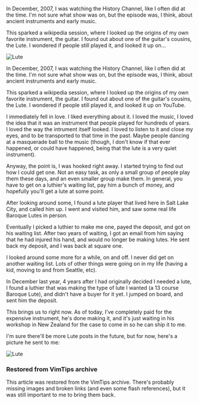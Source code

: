 <!-- :metadata:

title: The Lute Saga
tags: Music
publishedAt: 2012-01-27T19:24:04-0700
summary:

In December, 2007, I was watching the History Channel, like I often did at the
time. I'm not sure what show was on, but the episode was, I think, about
ancient instruments and early music.

This sparked a wikipedia session, where I looked up the origins of my own
favorite instrument, the guitar.  I found out about one of the guitar's
cousins, the Lute. I wondered if people still played it, and looked it up on...

-->

In December, 2007, I was watching the History Channel, like I often did at the
time. I'm not sure what show was on, but the episode was, I think, about
ancient instruments and early music.

This sparked a wikipedia session, where I looked up the origins of my own
favorite instrument, the guitar.  I found out about one of the guitar's
cousins, the Lute. I wondered if people still played it, and looked it up on...

![Lute](http://synicworld.com/media/lute.jpg)

In December, 2007, I was watching the History Channel, like I often did at the
time.  I'm not sure what show was on, but the episode was, I think, about
ancient instruments and early music.

This sparked a wikipedia session, where I looked up the origins of my own
favorite instrument, the guitar.  I found out about  one of the guitar's
cousins, the Lute. I wondered if people still played it, and looked it up on
YouTube.

I immediately fell in love.  I liked everything about it.  I loved the music,
I loved the idea that it was an instrument that people played for hundreds of
years.  I loved the way the intrument itself looked.  I loved to listen to it
and close my eyes, and to be transported to that time in the past.  Maybe
people dancing at  a masquerade ball to the music (though, I don't know if that
ever happened, or could have happened, being that the lute is a very quiet
instrument).

Anyway, the point is, I was hooked right away.  I started trying to find out
how I could get one.  Not an easy task, as only a small group of people play
them these days, and an even smaller group make them.  In general, you have to
get on a luthier's waiting list, pay him a bunch of money, and hopefully you'll
get a lute at some point.

After looking around some, I found a lute player that lived here in Salt Lake
City, and called him up.  I went and visited him, and saw some real life
Baroque Lutes in person.

Eventually I picked a luthier to make me one, payed the deposit, and got on his
waiting list.  After two years of waiting, I got an email from him saying that
he had injured his hand, and would no longer be making lutes.  He sent back my
deposit, and I was back at square one.

I looked around some more for a while, on and off.  I never did get on another
waiting list.  Lots of other things were going on in my life (having a kid,
moving to and from Seattle, etc).

In December last year, 4 years after I had originally decided I needed a lute,
I found a luthier that was making the type of lute I wanted (a 13 course
Baroque Lute), and didn't have a buyer for it yet.  I jumped on board, and sent
him the deposit.

This brings us to right now.  As of today, I've completely paid for the
expensive instrument, he's done making it, and it's just waiting in his
workshop in New Zealand for the case to come in so he can ship it to me.

I'm sure there'll be more Lute posts in the future, but for now, here's a
picture he sent to me:

![Lute](http://synicworld.com/media/lute.jpg)

<div class="restored-from-archive">
  <h3>Restored from VimTips archive</h3>
  <p>
  This article was restored from the VimTips archive. There's probably
  missing images and broken links (and even some flash references), but it
  was still important to me to bring them back.
  </p>
</div>
